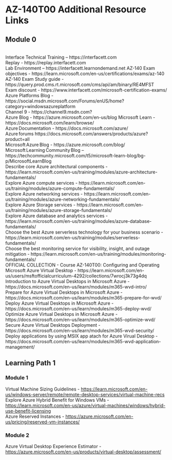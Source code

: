 # AZ-140T00 Additional Resource Links <br>

## Module 0 
<br>
Interface Technical Training – https://interfacett.com<br>
Replay - https://replay.interfacett.com<br>
Lab Environment – https://interfacett.learnondemand.net
AZ-140 Exam objectives - https://learn.microsoft.com/en-us/certifications/exams/az-140<br>
AZ-140 Exam Study guide - https://query.prod.cms.rt.microsoft.com/cms/api/am/binary/RE4MFST<br>
Exam discount - https://www.interfacett.com/microsoft-certification-exams/<br>
Azure Platforms Blog - https://social.msdn.microsoft.com/Forums/enUS/home?category=windowsazureplatform <br>
Channel 9 - https://channel9.msdn.com? <br>
Azure Blog - https://azure.microsoft.com/en-us/blog 
Microsoft Learn - https://docs.microsoft.com/learn/browse/ <br>
Azure Documentation - https://docs.microsoft.com/azure/  <br>
Azure forums https://docs.microsoft.com/answers/products/azure?product=all  <br>
Microsoft Azure Blog - https://azure.microsoft.com/blog/  <br>
Microsoft Learning Community Blog – https://techcommunity.microsoft.com/t5/microsoft-learn-blog/bg-p/MicrosoftLearnBlog  <br>
Describe core Azure architectural components - https://learn.microsoft.com/en-us/training/modules/azure-architecture-fundamentals/ <br>
Explore Azure compute services - https://learn.microsoft.com/en-us/training/modules/azure-compute-fundamentals/ <br>
Explore Azure networking services - https://learn.microsoft.com/en-us/training/modules/azure-networking-fundamentals/ <br>
Explore Azure Storage services - https://learn.microsoft.com/en-us/training/modules/azure-storage-fundamentals/ <br>
Explore Azure database and analytics services - https://learn.microsoft.com/en-us/training/modules/azure-database-fundamentals/ <br>
Choose the best Azure serverless technology for your business scenario - https://learn.microsoft.com/en-us/training/modules/serverless-fundamentals/ <br>
Choose the best monitoring service for visibility, insight, and outage mitigation - https://learn.microsoft.com/en-us/training/modules/monitoring-fundamentals/ <br>
OFFICIAL COLLECTION - Course AZ-140T00: Configuring and Operating Microsoft Azure Virtual Desktop - https://learn.microsoft.com/en-us/users/msftofficialcurriculum-4292/collections/7wrocj3k73g4dq <br>
Introduction to Azure Virtual Desktops in Microsoft Azure - https://docs.microsoft.com/en-us/learn/modules/m365-wvd-intro/ <br>
Prepare for Azure Virtual Desktops in Microsoft Azure - https://docs.microsoft.com/en-us/learn/modules/m365-prepare-for-wvd/ <br>
Deploy Azure Virtual Desktops in Microsoft Azure - https://docs.microsoft.com/en-us/learn/modules/m365-deploy-wvd/ <br>
Optimize Azure Virtual Desktops in Microsoft Azure - https://docs.microsoft.com/en-us/learn/modules/m365-optimize-wvd/ <br>
Secure Azure Virtual Desktops Deployment - https://docs.microsoft.com/en-us/learn/modules/m365-wvd-security/ <br>
Deploy applications by using MSIX app atach for Azure Virual Desktop - https://docs.microsoft.com/en-us/learn/modules/m365-wvd-application-management/ <br>

## Learning Path 1 <br>

### Module 1 <br>

Virtual Machine Sizing Guidelines - https://learn.microsoft.com/en-us/windows-server/remote/remote-desktop-services/virtual-machine-recs <br>
Explore Azure Hybrid Benefit for Windows VMs - https://learn.microsoft.com/en-us/azure/virtual-machines/windows/hybrid-use-benefit-licensing <br>
Azure Reserved Instances - https://azure.microsoft.com/en-us/pricing/reserved-vm-instances/ <br>

### Module 2 <br>

Azure Virtual Desktop Experience Estimator - https://azure.microsoft.com/en-us/products/virtual-desktop/assessment/ <br>